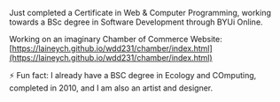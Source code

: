 Just completed a Certificate in Web & Computer Programming, working towards a BSc degree in Software Development through BYUi Online.

Working on an imaginary Chamber of Commerce Website: [https://laineych.github.io/wdd231/chamber/index.html](https://laineych.github.io/wdd231/chamber/index.html)

⚡ Fun fact: I already have a BSC degree in Ecology and COmputing, completed in 2010, and I am also an artist and designer.

<!--
**LaineyCH/LaineyCH** is a ✨ _special_ ✨ repository because its `README.md` (this file) appears on your GitHub profile.

Here are some ideas to get you started:

- 🔭 I’m currently working on ...
- 🌱 I’m currently learning ...
- 👯 I’m looking to collaborate on ...
- 🤔 I’m looking for help with ...
- 💬 Ask me about ...
- 📫 How to reach me: ...
- 😄 Pronouns: ...
- ⚡ Fun fact: ...
-->
